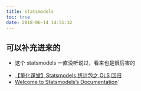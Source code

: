 ```yaml
---
title: statsmodels
toc: true
date: 2018-06-14 14:51:32
---
```

## 可以补充进来的

* 这个 statsmodels 一直没听说过，看来也是很厉害的




- [【量化课堂】Statsmodels 统计包之 OLS 回归](https://www.joinquant.com/post/1786?f=study&m=python)
- [Welcome to Statsmodels’s Documentation](http://www.statsmodels.org/stable/index.html)`
